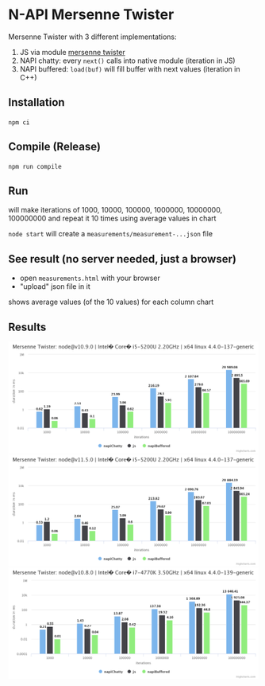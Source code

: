 # N-API Mersenne Twister

Mersenne Twister with 3 different implementations:

1. JS via module [mersenne twister](https://www.npmjs.com/package/mersenne-twister)
2. NAPI chatty: every `next()` calls into native module (iteration in JS)
3. NAPI buffered: `load(buf)` will fill buffer with next values (iteration in C++)

## Installation
`npm ci`

## Compile (Release)
`npm run compile`

## Run

will make iterations of 1000, 10000, 100000, 1000000, 10000000, 100000000 and repeat it 10 times using average values in chart

`node start`
will create a `measurements/measurement-...json` file

## See result (no server needed, just a browser)
- open `measurements.html` with your browser
- "upload" json file in it

shows average values (of the 10 values) for each column chart

## Results

![node@v10.9.0  |  Intel® Core™ i5-5200U 2.20GHz  |  x64 linux 4.4.0-137-generic](measurements/measurement-2018-12-22T19:28:43.583Z.png)
![node@v11.5.0  |  Intel® Core™ i5-5200U 2.20GHz  |  x64 linux 4.4.0-137-generic](measurements/measurement-2018-12-22T19:44:50.982Z.png)
![node@v10.8.0  |  Intel® Core™ i7-4770K 3.50GHz  |  x64 linux 4.4.0-139-generic](measurements/measurement-2018-12-22T20:33:25.233Z.png)

